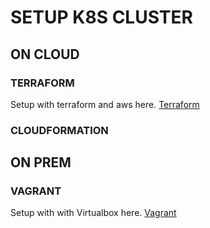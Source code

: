 # SETUP K8S CLUSTER
## ON CLOUD
### TERRAFORM
Setup with terraform and aws here. [Terraform](https://github.com/haquocdat543/k8s-cluster-setup/tree/main/cloud/terraform)
### CLOUDFORMATION
## ON PREM 
### VAGRANT 
Setup with with Virtualbox here. [Vagrant](https://github.com/haquocdat543/k8s-cluster-setup/tree/main/on-prem/vagrant)
